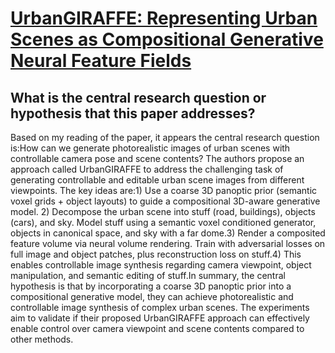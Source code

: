 # [UrbanGIRAFFE: Representing Urban Scenes as Compositional Generative   Neural Feature Fields](https://arxiv.org/abs/2303.14167)

## What is the central research question or hypothesis that this paper addresses?

Based on my reading of the paper, it appears the central research question is:How can we generate photorealistic images of urban scenes with controllable camera pose and scene contents? The authors propose an approach called UrbanGIRAFFE to address the challenging task of generating controllable and editable urban scene images from different viewpoints. The key ideas are:1) Use a coarse 3D panoptic prior (semantic voxel grids + object layouts) to guide a compositional 3D-aware generative model. 2) Decompose the urban scene into stuff (road, buildings), objects (cars), and sky. Model stuff using a semantic voxel conditioned generator, objects in canonical space, and sky with a far dome.3) Render a composited feature volume via neural volume rendering. Train with adversarial losses on full image and object patches, plus reconstruction loss on stuff.4) This enables controllable image synthesis regarding camera viewpoint, object manipulation, and semantic editing of stuff.In summary, the central hypothesis is that by incorporating a coarse 3D panoptic prior into a compositional generative model, they can achieve photorealistic and controllable image synthesis of complex urban scenes. The experiments aim to validate if their proposed UrbanGIRAFFE approach can effectively enable control over camera viewpoint and scene contents compared to other methods.

